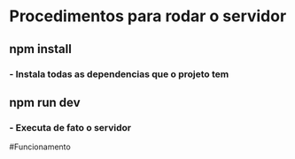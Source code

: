 # Procedimentos para rodar o servidor

## npm install
### - Instala todas as dependencias que o projeto tem

## npm run dev
### - Executa de fato o servidor

#Funcionamento

